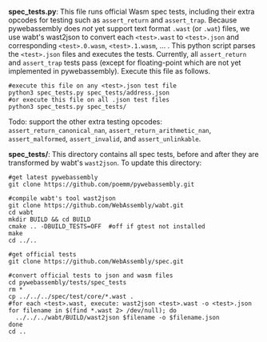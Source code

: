 
**spec_tests.py**: This file runs official Wasm spec tests, including their extra opcodes for testing such as `assert_return` and `assert_trap`. Because pywebassembly does _not_ yet support text format `.wast` (or `.wat`) files, we use wabt's wast2json to convert each `<test>.wast` to `<test>.json` and corresponding `<test>.0.wasm`, `<test>.1.wasm`, ... . This python script parses the `<test>.json` files and executes the tests. Currently, all `assert_return` and `assert_trap` tests pass (except for floating-point which are not yet implemented in pywebassembly).  Execute this file as follows.

```
#execute this file on any <test>.json test file
python3 spec_tests.py spec_tests/address.json
#or execute this file on all .json test files
python3 spec_tests.py spec_tests/
```

Todo:
support the other extra testing opcodes:
  `assert_return_canonical_nan`,
  `assert_return_arithmetic_nan`,
  `assert_malformed`,
  `assert_invalid`, and
  `assert_unlinkable`.

**spec_tests/**: This directory contains all spec tests, before and after they are transformed by wabt's `wast2json`. To update this directory:

```
#get latest pywebassembly
git clone https://github.com/poemm/pywebassembly.git

#compile wabt's tool wast2json
git clone https://github.com/WebAssembly/wabt.git
cd wabt
mkdir BUILD && cd BUILD
cmake .. -DBUILD_TESTS=OFF  #off if gtest not installed
make
cd ../..

#get official tests
git clone https://github.com/WebAssembly/spec.git

#convert official tests to json and wasm files
cd pywebassembly/tests/spec_tests
rm *
cp ../../../spec/test/core/*.wast .
#for each <test>.wast, execute: wast2json <test>.wast -o <test>.json
for filename in $(find *.wast 2> /dev/null); do
  ../../../wabt/BUILD/wast2json $filename -o $filename.json
done
cd ..
```




